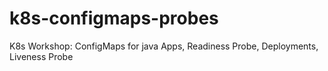 # k8s-configmaps-probes
K8s Workshop:  ConfigMaps for java Apps, Readiness Probe, Deployments, Liveness Probe
